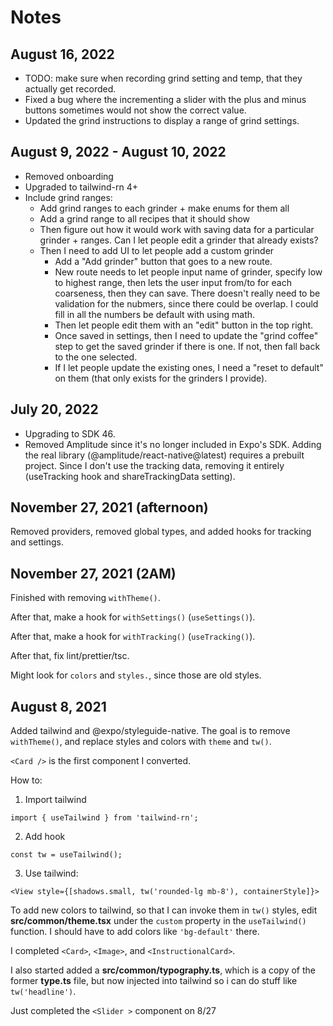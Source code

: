 # Notes

## August 16, 2022

- TODO: make sure when recording grind setting and temp, that they actually get recorded.
- Fixed a bug where the incrementing a slider with the plus and minus buttons sometimes would not show the correct value.
- Updated the grind instructions to display a range of grind settings.

## August 9, 2022 - August 10, 2022

- Removed onboarding
- Upgraded to tailwind-rn 4+
- Include grind ranges:
  - Add grind ranges to each grinder + make enums for them all
  - Add a grind range to all recipes that it should show
  - Then figure out how it would work with saving data for a particular grinder + ranges. Can I let people edit a grinder that already exists?
  - Then I need to add UI to let people add a custom grinder
    - Add a "Add grinder" button that goes to a new route.
    - New route needs to let people input name of grinder, specify low to highest range, then lets the user input from/to for each coarseness, then they can save. There doesn't really need to be validation for the nubmers, since there could be overlap. I could fill in all the numbers be default with using math.
    - Then let people edit them with an "edit" button in the top right.
    - Once saved in settings, then I need to update the "grind coffee" step to get the saved grinder if there is one. If not, then fall back to the one selected.
    - If I let people update the existing ones, I need a "reset to default" on them (that only exists for the grinders I provide).

## July 20, 2022

- Upgrading to SDK 46.
- Removed Amplitude since it's no longer included in Expo's SDK. Adding the real library (@amplitude/react-native@latest) requires a prebuilt project. Since I don't use the tracking data, removing it entirely (useTracking hook and shareTrackingData setting).

## November 27, 2021 (afternoon)

Removed providers, removed global types, and added hooks for tracking and settings.

## November 27, 2021 (2AM)

Finished with removing `withTheme()`.

After that, make a hook for `withSettings()` (`useSettings()`).

After that, make a hook for `withTracking()` (`useTracking()`).

After that, fix lint/prettier/tsc.

Might look for `colors` and `styles.`, since those are old styles.

## August 8, 2021

Added tailwind and @expo/styleguide-native. The goal is to remove `withTheme()`, and replace styles and colors with `theme` and `tw()`.

`<Card />` is the first component I converted.

How to:

1. Import tailwind

```tsx
import { useTailwind } from 'tailwind-rn';
```

2. Add hook

```tsx
const tw = useTailwind();
```

3. Use tailwind:

```tsx
<View style={[shadows.small, tw('rounded-lg mb-8'), containerStyle]}>
```

To add new colors to tailwind, so that I can invoke them in `tw()` styles, edit **src/common/theme.tsx** under the `custom` property in the `useTailwind()` function. I should have to add colors like `'bg-default'` there.

I completed `<Card>`, `<Image>`, and `<InstructionalCard>`.

I also started added a **src/common/typography.ts**, which is a copy of the former **type.ts** file, but now injected into tailwind so i can do stuff like `tw('headline')`.

Just completed the `<Slider >` component on 8/27
